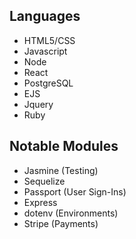 ## Languages
* HTML5/CSS
* Javascript
* Node
* React
* PostgreSQL
* EJS
* Jquery
* Ruby

## Notable Modules
* Jasmine (Testing)
* Sequelize
* Passport (User Sign-Ins)
* Express 
* dotenv (Environments)
* Stripe (Payments)
